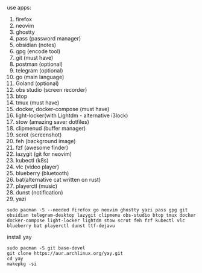 use apps:
1. firefox
2. neovim
3. ghostty
4. pass (password manager)
5. obsidian (notes)
6. gpg (encode tool)
7. git (must have)
8. postman (optional)
9. telegram (optional)
10. go (main language)
11. Goland (optional)
12. obs studio (screen recorder)
13. btop
14. tmux (must have)
15. docker, docker-compose (must have)
16. light-locker(with Lightdm - alternative i3lock)
17. stow (amazing saver dotfiles)
18. clipmenud (buffer manager)
19. scrot (screenshot)
20. feh (background image)
21. fzf (awesome finder)
22. lazygit (git for neovim)
23. kubectl (k8s)
24. vlc (video player)
25. blueberry (bluetooth)
26. bat(alternative cat written on rust)
27. playerctl (music)
28. dunst (notification)
29. yazi


```
sudo pacman -S --needed firefox go neovim ghostty yazi pass gpg git obsidian telegram-desktop lazygit clipmenu obs-studio btop tmux docker docker-compose light-locker lightdm stow scrot feh fzf kubectl vlc blueberry bat playerctl dunst ttf-dejavu
```

install yay
```
sudo pacman -S git base-devel
git clone https://aur.archlinux.org/yay.git
cd yay
makepkg -si
```


